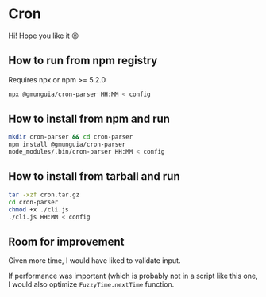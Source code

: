 # Cron

Hi! Hope you like it 😉

## How to run from npm registry

Requires npx or npm >= 5.2.0

```bash
npx @gmunguia/cron-parser HH:MM < config
```

## How to install from npm and run

```bash
mkdir cron-parser && cd cron-parser
npm install @gmunguia/cron-parser
node_modules/.bin/cron-parser HH:MM < config
```

## How to install from tarball and run

```bash
tar -xzf cron.tar.gz
cd cron-parser
chmod +x ./cli.js
./cli.js HH:MM < config
```

## Room for improvement

Given more time, I would have liked to validate input.

If performance was important (which is probably not in a script like this one, I would also optimize `FuzzyTime.nextTime` function.
